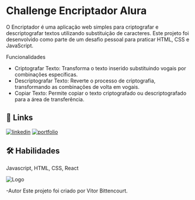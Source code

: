 # Challenge Encriptador Alura

O Encriptador é uma aplicação web simples para criptografar e descriptografar textos utilizando substituição de caracteres. Este projeto foi desenvolvido como parte de um desafio pessoal para praticar HTML, CSS e JavaScript.

Funcionalidades
- Criptografar Texto: Transforma o texto inserido substituindo vogais por combinações específicas.
- Descriptografar Texto: Reverte o processo de criptografia, transformando as combinações de volta em vogais.
- Copiar Texto: Permite copiar o texto criptografado ou descriptografado para a área de transferência.

## 🔗 Links
[![linkedin](https://img.shields.io/badge/linkedin-0A66C2?style=for-the-badge&logo=linkedin&logoColor=white)](https://www.linkedin.com/in/vitor-bittencourt-4a263a265/)
[![portfolio](https://img.shields.io/badge/my_portfolio-000?style=for-the-badge&logo=ko-fi&logoColor=white)](https://trywxyz.github.io/Portfolio-alura/)

## 🛠 Habilidades
Javascript, HTML, CSS, React

![Logo](https://i.pinimg.com/736x/08/a3/a2/08a3a25b43e83a728fe6ea147ef4b686.jpg)



-Autor
Este projeto foi criado por Vitor Bittencourt.
